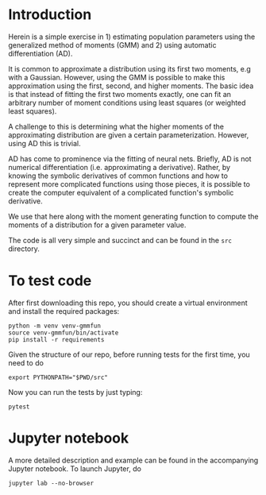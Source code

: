 # Introduction

Herein is a simple exercise in 1) estimating population parameters using the
generalized method of moments (GMM) and 2) using automatic differentiation (AD).

It is common to approximate a distribution using its first two moments, e.g with
a Gaussian.  However, using the GMM is possible to make this approximation using
the first, second, and higher moments.  The basic idea is that instead of
fitting the first two moments exactly, one can fit an arbitrary number of moment
conditions using least squares (or weighted least squares).

A challenge to this is determining what the higher moments of the approximating
distribution are given a certain parameterization.  However, using AD this is
trivial.

AD has come to prominence via the fitting of neural nets.  Briefly, AD is not
numerical differentiation (i.e. approximating a derivative).  Rather, by knowing
the symbolic derivatives of common functions and how to represent more
complicated functions using those pieces, it is possible to create the computer
equivalent of a complicated function's symbolic derivative.

We use that here along with the moment generating function to compute the
moments of a distribution for a given parameter value.

The code is all very simple and succinct and can be found in the `src`
directory.


# To test code

After first downloading this repo, you should create a virtual environment and
install the required packages:

```
python -m venv venv-gmmfun
source venv-gmmfun/bin/activate
pip install -r requirements
```

Given the structure of our repo, before running tests for the first time, you
need to do
```
export PYTHONPATH="$PWD/src"
```

Now you can run the tests by just typing:
```
pytest
```

# Jupyter notebook

A more detailed description and example can be found in the accompanying Jupyter
notebook.  To launch Jupyter, do

```
jupyter lab --no-browser
```

